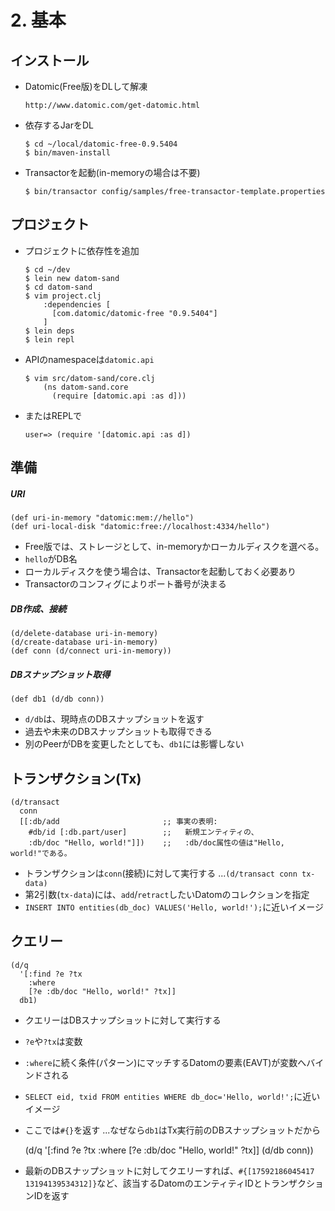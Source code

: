 # 2. 基本
## インストール

- Datomic(Free版)をDLして解凍

      http://www.datomic.com/get-datomic.html

- 依存するJarをDL

      $ cd ~/local/datomic-free-0.9.5404
      $ bin/maven-install

- Transactorを起動(in-memoryの場合は不要)

      $ bin/transactor config/samples/free-transactor-template.properties

## プロジェクト

- プロジェクトに依存性を追加

      $ cd ~/dev
      $ lein new datom-sand
      $ cd datom-sand
      $ vim project.clj
          :dependencies [
            [com.datomic/datomic-free "0.9.5404"]
          ]
      $ lein deps
      $ lein repl

- APIのnamespaceは`datomic.api`

      $ vim src/datom-sand/core.clj
          (ns datom-sand.core
            (require [datomic.api :as d]))

- またはREPLで

      user=> (require '[datomic.api :as d])

## 準備

##### URI

    (def uri-in-memory "datomic:mem://hello")
    (def uri-local-disk "datomic:free://localhost:4334/hello")

  - Free版では、ストレージとして、in-memoryかローカルディスクを選べる。
  - `hello`がDB名
  - ローカルディスクを使う場合は、Transactorを起動しておく必要あり
  - Transactorのコンフィグによりポート番号が決まる

##### DB作成、接続

    (d/delete-database uri-in-memory)
    (d/create-database uri-in-memory)
    (def conn (d/connect uri-in-memory))


##### DBスナップショット取得

    (def db1 (d/db conn))

  - `d/db`は、現時点のDBスナップショットを返す
  - 過去や未来のDBスナップショットも取得できる
  - 別のPeerがDBを変更したとしても、`db1`には影響しない

## トランザクション(Tx)

    (d/transact
      conn
      [[:db/add                       ;; 事実の表明:
        #db/id [:db.part/user]        ;;   新規エンティティの、
        :db/doc "Hello, world!"]])    ;;   :db/doc属性の値は"Hello, world!"である。

  - トランザクションは`conn`(接続)に対して実行する ...`(d/transact conn tx-data)`
  - 第2引数(`tx-data`)には、`add`/`retract`したいDatomのコレクションを指定
  - `INSERT INTO entities(db_doc) VALUES('Hello, world!');`に近いイメージ

## クエリー

    (d/q
      '[:find ?e ?tx
        :where
        [?e :db/doc "Hello, world!" ?tx]]
      db1)

  - クエリーはDBスナップショットに対して実行する
  - `?e`や`?tx`は変数
  - `:where`に続く条件(パターン)にマッチするDatomの要素(EAVT)が変数へバインドされる
  - `SELECT eid, txid FROM entities WHERE db_doc='Hello, world!';`に近いイメージ
  - ここでは`#{}`を返す ...なぜなら`db1`はTx実行前のDBスナップショットだから


    (d/q
      '[:find ?e ?tx
        :where
        [?e :db/doc "Hello, world!" ?tx]]
      (d/db conn))

  - 最新のDBスナップショットに対してクエリーすれば、`#{[17592186045417 13194139534312]}`など、該当するDatomのエンティティIDとトランザクションIDを返す

